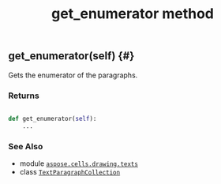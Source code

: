 ﻿---
title: get_enumerator method
second_title: Aspose.Cells for Python via .NET API References
description: 
type: docs
weight: 20
url: /aspose.cells.drawing.texts/textparagraphcollection/get_enumerator/
is_root: false
---

## get_enumerator(self) {#}

Gets the enumerator of the paragraphs.


### Returns 





```python

def get_enumerator(self):
    ...
```





### See Also
* module [`aspose.cells.drawing.texts`](../../)
* class [`TextParagraphCollection`](/cells/python-net/aspose.cells.drawing.texts/textparagraphcollection)

